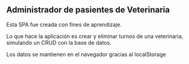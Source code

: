 
## Administrador de pasientes de Veterinaria

Esta SPA fue creada con fines de aprendizaje.

Lo que hace la aplicación es crear y eliminar turnos de una veterinaria, simulando un CRUD con la base de datos. 

Los datos se mantienen en el navegador gracias al localStorage